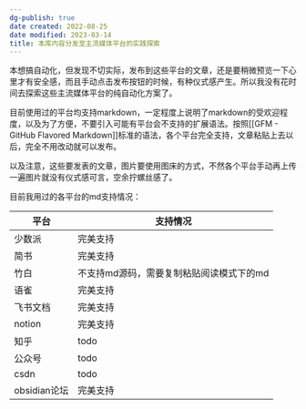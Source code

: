 ```yaml
---
dg-publish: true
date created: 2022-08-25
date modified: 2023-03-14
title: 本库内容分发至主流媒体平台的实践探索
---
```


本想搞自动化，但发现不切实际，发布到这些平台的文章，还是要稍微预览一下心里才有安全感，而且手动点击发布按钮的时候，有种仪式感产生。所以我没有花时间去探索这些主流媒体平台的纯自动化方案了。

目前使用过的平台均支持markdown，一定程度上说明了markdown的受欢迎程度，以及为了方便，不要引入可能有平台会不支持的扩展语法。按照[[GFM - GitHub Flavored Markdown]]标准的语法，各个平台完全支持，文章粘贴上去以后，完全不用改动就可以发布。

以及注意，这些要发表的文章，图片要使用图床的方式，不然各个平台手动再上传一遍图片就没有仪式感可言，空余拧螺丝感了。

目前我用过的各平台的md支持情况：

| 平台         | 支持情况                                 |
| ------------ | ---------------------------------------- |
| 少数派       | 完美支持                                 |
| 简书         | 完美支持                                 |
| 竹白         | 不支持md源码，需要复制粘贴阅读模式下的md |
| 语雀         | 完美支持                                 |
| 飞书文档     | 完美支持                                 |
| notion     | 完美支持                                         |
| 知乎         | todo                                     |
| 公众号       | todo                                     |
| csdn         | todo                                     |
| obsidian论坛 | 完美支持                                 |
